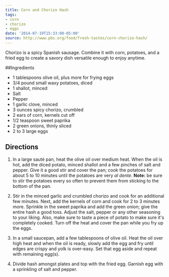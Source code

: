 ```yaml
---
title: Corn and Chorizo Hash
tags:
- corn
- chorizo
- eggs
date: '2014-07-19T15:33:00-05:00'
source: http://www.pbs.org/food/fresh-tastes/corn-chorizo-hash/
---
```

Chorizo is a spicy Spanish sausage. Combine it with corn, potatoes, and a fried egg to create a savory dish versatile enough to enjoy anytime.

##Ingredients

* 1 tablespoons olive oil, plus more for frying eggs
* 3/4 pound small waxy potatoes, diced
* 1 shallot, minced
* Salt
* Pepper
* 1 garlic clove, minced 
* 3 ounces spicy chorizo, crumbled 
* 2 ears of corn, kernels cut off 
* 1/2 teaspoon sweet paprika
* 2 green onions, thinly sliced 
* 2 to 3 large eggs 

## Directions

1. In a large saut&eacute; pan, heat the olive oil over medium heat. When the oil is hot, add the diced potato, minced shallot and a few pinches of salt and pepper. Give it a good stir and cover the pan; cook the potatoes for about 5  to 10 minutes until the potatoes are very *al dente*. **Note:** be sure to stir the potatoes every so often to prevent them from sticking to the bottom of the pan. 

2. Stir in the minced garlic and crumbled chorizo and cook for an additional few minutes. Next, add the kernels of corn and cook for 2 to 3 minutes more. Sprinkle in the sweet paprika and add the green onion; give the entire hash a good toss. Adjust the salt, pepper or any other seasoning to your liking. Also, make sure to taste a piece of potato to make sure it's completely cooked. Turn off the heat and cover the pan while you fry up the eggs. 

3. In a small saucepan, add a few tablespoons of olive oil. Heat the oil over high heat and when the oil is ready, slowly add the egg and fry until edges are crispy and yolk is over-easy. Set that egg aside and repeat with remaining egg(s).

4. Divide hash amongst plates and top with the fried egg. Garnish egg with a sprinkling of salt and pepper.
